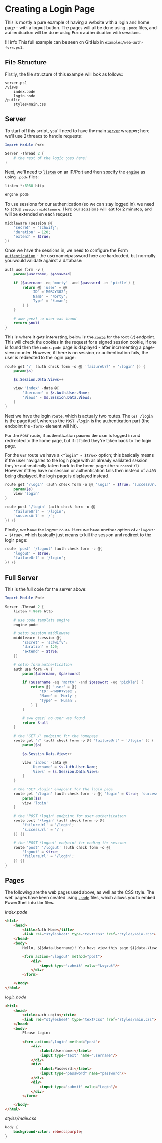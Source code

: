 # Creating a Login Page

This is mostly a pure example of having a website with a login and home page - with a logout button. The pages will all be done using `.pode` files, and authentication will be done using Form authentication with sessions.

!!! info
    This full example can be seen on GitHub in `examples/web-auth-form.ps1`.

## File Structure

Firstly, the file structure of this example will look as follows:

```plain
server.ps1
/views
    index.pode
    login.pode
/public
    styles/main.css
```

## Server

To start off this script, you'll need to have the main [`server`](../../../Functions/Core/Server) wrapper; here we'll use 2 threads to handle requests:

```powershell
Import-Module Pode

Server -Thread 2 {
    # the rest of the logic goes here!
}
```

Next, we'll need to [`listen`](../../../Functions/Core/Listen) on an IP/Port and then specify the [`engine`](../../../Functions/Core/Engine) as using `.pode` files:

```powershell
listen *:8080 http

engine pode
```

To use sessions for our authentication (so we can stay logged in), we need to setup [`session`](../../../Functions/Middleware/Session) [`middleware`](../../../Functions/Core/Middleware). Here our sessions will last for 2 minutes, and will be extended on each request:

```powershell
middleware (session @{
    'secret' = 'schwify';
    'duration' = 120;
    'extend' = $true;
})
```

Once we have the sessions in, we need to configure the Form [`authentication`](../../../Functions/Middleware/Auth) - the username/password here are hardcoded, but normally you would validate against a database:

```powershell
auth use form -v {
    param($username, $password)

    if ($username -eq 'morty' -and $password -eq 'pickle') {
        return @{ 'user' = @{
            'ID' ='M0R7Y302';
            'Name' = 'Morty';
            'Type' = 'Human';
        } }
    }

    # aww geez! no user was found
    return $null
}
```

This is where it gets interesting, below is the [`route`](../../../Functions/Core/Route) for the root (`/`) endpoint. This will check the cookies in the request for a signed session cookie, if one is found then the `index.pode` page is displayed - after incrementing a page-view counter. However, if there is no session, or authentication fails, the user is redirected to the login page:

```powershell
route get '/' (auth check form -o @{ 'failureUrl' = '/login' }) {
    param($s)

    $s.Session.Data.Views++

    view 'index' -data @{
        'Username' = $s.Auth.User.Name;
        'Views' = $s.Session.Data.Views;
    }
}
```

Next we have the login `route`, which is actually two routes. The `GET /login` is the page itself, whereas the `POST /login` is the authentication part (the endpoint the `<form>` element will hit).

For the `POST` route, if authentication passes the user is logged in and redirected to the home page, but if it failed they're taken back to the login page.

For the `GET` route we have a `<"login" = $true>` option; this basically means if the user navigates to the login page with an already validated session they're automatically taken back to the home page (the `successUrl`). However if they have no session or authentication fails then instead of a `403` being displayed, the login page is displayed instead.

```powershell
route get '/login' (auth check form -o @{ 'login' = $true; 'successUrl' = '/' }) {
    param($s)
    view 'login'
}

route post '/login' (auth check form -o @{
    'failureUrl' = '/login';
    'successUrl' = '/';
}) {}
```

Finally, we have the logout `route`. Here we have another option of `<"logout" = $true>`, which basically just means to kill the session and redirect to the login page:

```powershell
route 'post' '/logout' (auth check form -o @{
    'logout' = $true;
    'failureUrl' = '/login';
}) {}
```

## Full Server

This is the full code for the server above:

```powershell
Import-Module Pode

Server -Thread 2 {
    listen *:8080 http

    # use pode template engine
    engine pode

    # setup session middleware
    middleware (session @{
        'secret' = 'schwify';
        'duration' = 120;
        'extend' = $true;
    })

    # setup form authentication
    auth use form -v {
        param($username, $password)

        if ($username -eq 'morty' -and $password -eq 'pickle') {
            return @{ 'user' = @{
                'ID' ='M0R7Y302';
                'Name' = 'Morty';
                'Type' = 'Human';
            } }
        }

        # aww geez! no user was found
        return $null
    }

    # the "GET /" endpoint for the homepage
    route get '/' (auth check form -o @{ 'failureUrl' = '/login' }) {
        param($s)

        $s.Session.Data.Views++

        view 'index' -data @{
            'Username' = $s.Auth.User.Name;
            'Views' = $s.Session.Data.Views;
        }
    }

    # the "GET /login" endpoint for the login page
    route get '/login' (auth check form -o @{ 'login' = $true; 'successUrl' = '/' }) {
        param($s)
        view 'login'
    }

    # the "POST /login" endpoint for user authentication
    route post '/login' (auth check form -o @{
        'failureUrl' = '/login';
        'successUrl' = '/';
    }) {}

    # the "POST /logout" endpoint for ending the session
    route 'post' '/logout' (auth check form -o @{
        'logout' = $true;
        'failureUrl' = '/login';
    }) {}
}
```

## Pages

The following are the web pages used above, as well as the CSS style. The web pages have been created using [`.pode`](../../ViewEngines/Pode) files, which allows you to embed PowerShell into the files.

*index.pode*
```html
<html>
    <head>
        <title>Auth Home</title>
        <link rel="stylesheet" type="text/css" href="styles/main.css">
    </head>
    <body>
        Hello, $($data.Username)! You have view this page $($data.Views) times!

        <form action="/logout" method="post">
            <div>
                <input type="submit" value="Logout"/>
            </div>
        </form>

    </body>
</html>
```

*login.pode*
```html
<html>
    <head>
        <title>Auth Login</title>
        <link rel="stylesheet" type="text/css" href="styles/main.css">
    </head>
    <body>
        Please Login:

        <form action="/login" method="post">
            <div>
                <label>Username:</label>
                <input type="text" name="username"/>
            </div>
            <div>
                <label>Password:</label>
                <input type="password" name="password"/>
            </div>
            <div>
                <input type="submit" value="Login"/>
            </div>
        </form>

    </body>
</html>
```

*styles/main.css*
```css
body {
    background-color: rebeccapurple;
}
```
